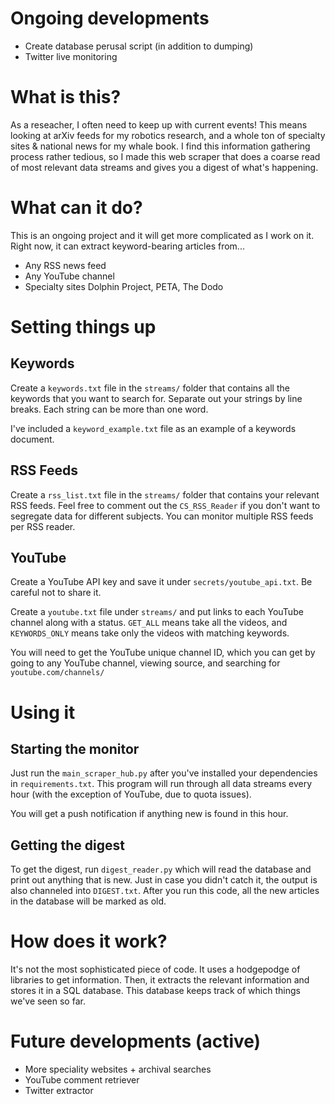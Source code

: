 # Ongoing developments
* Create database perusal script (in addition to dumping)
* Twitter live monitoring 

# What is this?
As a reseacher, I often need to keep up with current events! This means looking at arXiv feeds for my robotics research, and a whole ton of specialty sites & national news for my whale book. 
I find this information gathering process rather tedious, so I made this web scraper that does a coarse read of most relevant data streams and gives you a digest of what's happening.

# What can it do? 
This is an ongoing project and it will get more complicated as I work on it. Right now, it can extract keyword-bearing articles from...
* Any RSS news feed 
* Any YouTube channel
* Specialty sites Dolphin Project, PETA, The Dodo

# Setting things up
## Keywords
Create a `keywords.txt` file in the `streams/` folder that contains all the keywords that you want to search for. Separate out your strings by line breaks. Each string can be more than one word.

I've included a `keyword_example.txt` file as an example of a keywords document. 
## RSS Feeds
Create a `rss_list.txt` file in the `streams/` folder that contains your relevant RSS feeds. Feel free to comment out the `CS_RSS_Reader` if you don't want to segregate data for different subjects. You can monitor multiple RSS feeds per RSS reader.

## YouTube 
Create a YouTube API key and save it under `secrets/youtube_api.txt`. Be careful not to share it. 

Create a `youtube.txt` file under `streams/` and put links to each YouTube channel along with a status. `GET_ALL` means take all the videos, and `KEYWORDS_ONLY` means take only the videos with matching keywords.

You will need to get the YouTube unique channel ID, which you can get by going to any YouTube channel, viewing source, and searching for `youtube.com/channels/`

# Using it
## Starting the monitor 
Just run the `main_scraper_hub.py` after you've installed your dependencies in `requirements.txt`. This program will run through all data streams every hour (with the exception of YouTube, due to quota issues). 

You will get a push notification if anything new is found in this hour. 

## Getting the digest
To get the digest, run `digest_reader.py` which will read the database and print out anything that is new. Just in case you didn't catch it, the output is also channeled into `DIGEST.txt`. After you run this code, all the new articles in the database will be marked as old.

# How does it work? 
It's not the most sophisticated piece of code. It uses a hodgepodge of libraries to get information. Then, it extracts the relevant information and stores it in a SQL database. This database keeps track of which things we've seen so far. 

# Future developments (active)
* More speciality websites + archival searches 
* YouTube comment retriever
* Twitter extractor 

